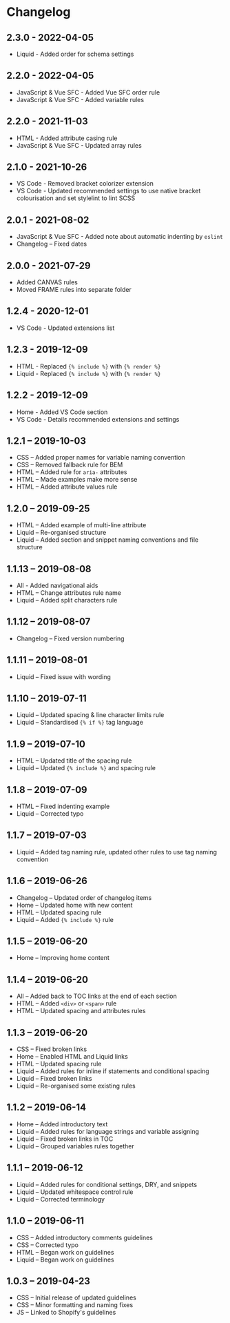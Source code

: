 # Changelog

## 2.3.0 - 2022-04-05
* Liquid - Added order for schema settings

## 2.2.0 - 2022-04-05
* JavaScript & Vue SFC - Added Vue SFC order rule
* JavaScript & Vue SFC - Added variable rules

## 2.2.0 - 2021-11-03
* HTML - Added attribute casing rule
* JavaScript & Vue SFC - Updated array rules

## 2.1.0 - 2021-10-26
* VS Code - Removed bracket colorizer extension
* VS Code - Updated recommended settings to use native bracket colourisation and set stylelint to lint SCSS

## 2.0.1 - 2021-08-02
* JavaScript & Vue SFC - Added note about automatic indenting by `eslint`
* Changelog – Fixed dates

## 2.0.0 - 2021-07-29
* Added CANVAS rules
* Moved FRAME rules into separate folder

## 1.2.4 - 2020-12-01
* VS Code - Updated extensions list

## 1.2.3 - 2019-12-09
* HTML - Replaced `{% include %}` with `{% render %}`
* Liquid - Replaced `{% include %}` with `{% render %}`

## 1.2.2 - 2019-12-09
* Home - Added VS Code section
* VS Code - Details recommended extensions and settings

## 1.2.1 – 2019-10-03
* CSS – Added proper names for variable naming convention
* CSS – Removed fallback rule for BEM
* HTML – Added rule for `aria-` attributes
* HTML – Made examples make more sense
* HTML – Added attribute values rule

## 1.2.0 – 2019-09-25
* HTML – Added example of multi-line attribute
* Liquid – Re-organised structure
* Liquid – Added section and snippet naming conventions and file structure

## 1.1.13 – 2019-08-08
* All - Added navigational aids
* HTML – Change attributes rule name
* Liquid – Added split characters rule

## 1.1.12 – 2019-08-07
* Changelog – Fixed version numbering

## 1.1.11 – 2019-08-01
* Liquid – Fixed issue with wording

## 1.1.10 – 2019-07-11
* Liquid – Updated spacing & line character limits rule
* Liquid – Standardised `{% if %}` tag language

## 1.1.9 – 2019-07-10
* HTML – Updated title of the spacing rule
* Liquid – Updated `{% include %}` and spacing rule

## 1.1.8 – 2019-07-09
* HTML – Fixed indenting example
* Liquid – Corrected typo

## 1.1.7 – 2019-07-03
* Liquid – Added tag naming rule, updated other rules to use tag naming convention

## 1.1.6 – 2019-06-26
* Changelog – Updated order of changelog items
* Home – Updated home with new content
* HTML – Updated spacing rule
* Liquid – Added `{% include %}` rule

## 1.1.5 – 2019-06-20
* Home – Improving home content

## 1.1.4 – 2019-06-20
* All – Added back to TOC links at the end of each section
* HTML – Added `<div>` or `<span>` rule
* HTML – Updated spacing and attributes rules

## 1.1.3 – 2019-06-20
* CSS – Fixed broken links
* Home – Enabled HTML and Liquid links
* HTML – Updated spacing rule
* Liquid – Added rules for inline if statements and conditional spacing
* Liquid – Fixed broken links
* Liquid – Re-organised some existing rules

## 1.1.2 – 2019-06-14
* Home – Added introductory text
* Liquid – Added rules for language strings and variable assigning
* Liquid – Fixed broken links in TOC
* Liquid – Grouped variables rules together

## 1.1.1 – 2019-06-12
* Liquid – Added rules for conditional settings, DRY, and snippets
* Liquid – Updated whitespace control rule
* Liquid – Corrected terminology

## 1.1.0 – 2019-06-11
* CSS – Added introductory comments guidelines
* CSS – Corrected typo
* HTML – Began work on guidelines
* Liquid – Began work on guidelines

## 1.0.3 – 2019-04-23
* CSS – Initial release of updated guidelines
* CSS – Minor formatting and naming fixes
* JS – Linked to Shopify's guidelines